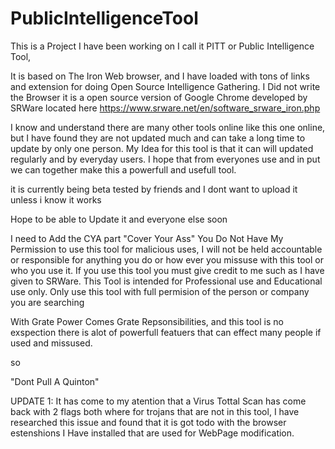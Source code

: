 # PublicIntelligenceTool

This is a Project I have been working on I call it PITT or Public Intelligence Tool, 

It is based on The Iron Web browser, and I have loaded with tons of links and extension 
for doing Open Source Intelligence Gathering. I Did not write the Browser it is a 
open source version of Google Chrome developed by SRWare located here
https://www.srware.net/en/software_srware_iron.php

I know and understand there are many other tools online like this one online, 
but I have found they are not updated much and can take a long time to update by only one person.
My Idea for this tool is that it can will updated regularly and by everyday users. 
I hope that from everyones use and in put we can together make this a powerfull and usefull tool.

it is currently being beta tested by friends and I dont want to upload it unless i know it works 

Hope to be able to Update it and everyone else soon


I need to Add the CYA part "Cover Your Ass" 
You Do Not Have My Permission to use this tool for malicious uses, I will not be held accountable or 
responsible for anything you do or how ever you missuse with this tool or who you use it.
If you use this tool you must give credit to me such as I have given to SRWare. 
This Tool is intended for Professional use and Educational use only. 
Only use this tool with full permision of the person or company you are searching

With Grate Power Comes Grate Repsonsibilities, and this tool is no exspection there is alot of powerfull featuers that can effect
many people if used and missused.

so

"Dont Pull A Quinton"




UPDATE 1: It has come to my atention that a Virus Tottal Scan has come back with 2 flags both where for trojans that are not in this tool, I have researched this issue and found that it is got todo with the browser estenshions I Have installed that are used for WebPage modification. 
